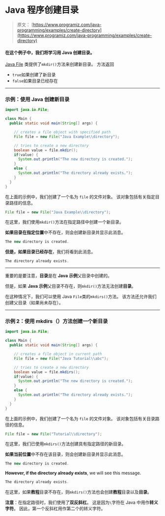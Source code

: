 # Java 程序创建目录

> 原文： [https://www.programiz.com/java-programming/examples/create-directory](https://www.programiz.com/java-programming/examples/create-directory)

#### 在这个例子中，我们将学习用 Java 创建目录。

[Java File](/java-programming/file "Java File Class") 类提供了`mkdir()`方法来创建新目录。 方法返回

*   `true`如果创建了新目录
*   `false`如果目录已经存在

* * *

### 示例：使用 Java 创建新目录

```java
import java.io.File;

class Main {
  public static void main(String[] args) {

    // creates a file object with specified path
    File file = new File("Java Example\\directory");

    // tries to create a new directory
    boolean value = file.mkdir();
    if(value) {
      System.out.println("The new directory is created.");
    }
    else {
      System.out.println("The directory already exists.");
    }
  }
} 
```

在上面的示例中，我们创建了一个名为 `file` 的文件对象。 该对象包括有关指定目录路径的信息。

```java
File file = new File("Java Example\\directory"); 
```

在这里，我们使用`mkdir()`方法在指定路径中创建一个新目录。

**如果目录在指定位置**中不存在，则会创建新目录并显示此消息。

```java
The new directory is created. 
```

**但是，如果目录已经存在**，我们将看到此消息。

```java
The directory already exists. 
```

* * *

重要的是要注意，**目录**是在 **Java 示例**父目录中创建的。

但是，如果 **Java 示例**父目录不存在，则`mkdir()`方法无法创建**目录**。

在这种情况下，我们可以使用 Java `File`类的`mkdirs()`方法。 该方法还允许我们创建父目录（如果尚未存在）。

* * *

### 示例 2：使用 mkdirs（）方法创建一个新目录

```java
import java.io.File;

class Main {
  public static void main(String[] args) {

    // creates a file object in current path
    File file = new File("Java Tutorial\\abc");

    // tries to create a new directory
    boolean value = file.mkdirs();
    if(value) {
      System.out.println("The new directory is created.");
    }
    else {
      System.out.println("The directory already exists.");
    }
  }
} 
```

在上面的示例中，我们创建了一个名为 `file` 的文件对象。 该对象包括有关目录路径的信息。

```java
File file = new File("Tutorial\\directory"); 
```

在这里，我们已使用`mkdirs()`方法创建具有指定路径的新目录。

**如果当前位置**中不存在该目录，则会创建新目录并显示此消息。

```java
The new directory is created. 
```

**However, if the directory already exists**, we will see this message.

```java
The directory already exists. 
```

在这里，如果**教程**目录不存在，则`mkdirs()`方法也会创建**教程**目录以及**目录**。

**注意**：在指定路径时，我们使用了**双反斜杠**。 这是因为`\`字符在 Java 中用作**转义字符**。 因此，第一个反斜杠用作第二个的转义字符。